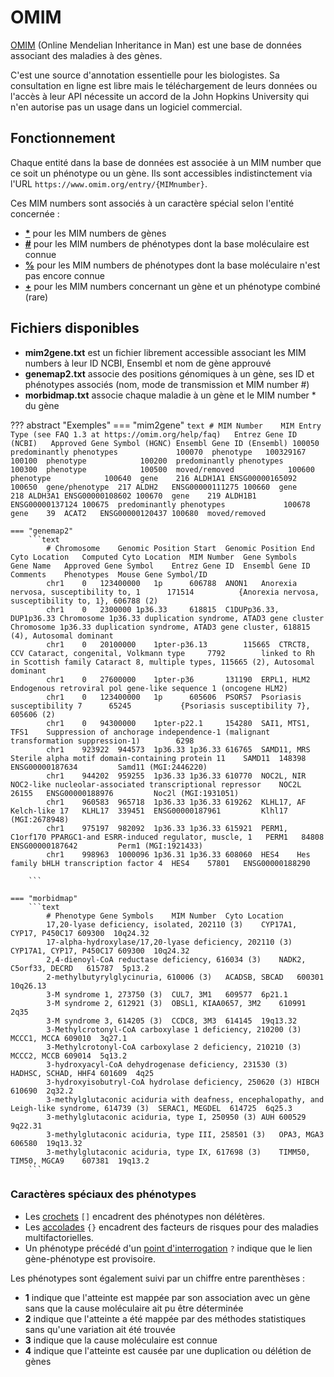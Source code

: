 # OMIM

[OMIM](https://www.omim.org/) (Online Mendelian Inheritance in Man) est une base de données associant des maladies à des gènes.

C'est une source d'annotation essentielle pour les biologistes. Sa consultation en ligne est libre mais le téléchargement de leurs données ou l'accès à leur API nécessite un accord de la John Hopkins University qui n'en autorise pas un usage dans un logiciel commercial.

## Fonctionnement

Chaque entité dans la base de données est associée à un MIM number que ce soit un phénotype ou un gène. Ils sont accessibles indistinctement via l'URL `https://www.omim.org/entry/{MIMnumber}`.

Ces MIM numbers sont associés à un caractère spécial selon l'entité concernée :

- **[*](https://www.omim.org/entry/608958)** pour les MIM numbers de gènes
- **[#](https://www.omim.org/entry/100100)** pour les MIM numbers de phénotypes dont la base moléculaire est connue
- **[%](https://www.omim.org/entry/193090)** pour les MIM numbers de phénotypes dont la base moléculaire n'est pas encore connue
- **[+](https://www.omim.org/entry/104250)** pour les MIM numbers concernant un gène et un phénotype combiné (rare)

## Fichiers disponibles

- **mim2gene.txt** est un fichier librement accessible associant les MIM numbers à leur ID NCBI, Ensembl et nom de gène approuvé
- **genemap2.txt** associe des positions génomiques à un gène, ses ID et phénotypes associés (nom, mode de transmission et MIM number #)
- **morbidmap.txt** associe chaque maladie à un gène et le MIM number * du gène

??? abstract "Exemples"
    === "mim2gene"
        ```text
            # MIM Number	MIM Entry Type (see FAQ 1.3 at https://omim.org/help/faq)	Entrez Gene ID (NCBI)	Approved Gene Symbol (HGNC)	Ensembl Gene ID (Ensembl)
            100050	predominantly phenotypes			
            100070	phenotype	100329167		
            100100	phenotype			
            100200	predominantly phenotypes			
            100300	phenotype			
            100500	moved/removed			
            100600	phenotype			
            100640	gene	216	ALDH1A1	ENSG00000165092
            100650	gene/phenotype	217	ALDH2	ENSG00000111275
            100660	gene	218	ALDH3A1	ENSG00000108602
            100670	gene	219	ALDH1B1	ENSG00000137124
            100675	predominantly phenotypes			
            100678	gene	39	ACAT2	ENSG00000120437
            100680	moved/removed	
        ```

    === "genemap2"
        ```text
            # Chromosome	Genomic Position Start	Genomic Position End	Cyto Location	Computed Cyto Location	MIM Number	Gene Symbols	Gene Name	Approved Gene Symbol	Entrez Gene ID	Ensembl Gene ID	Comments	Phenotypes	Mouse Gene Symbol/ID
            chr1	0	123400000	1p		606788	ANON1	Anorexia nervosa, susceptibility to, 1		171514			{Anorexia nervosa, susceptibility to, 1}, 606788 (2)	
            chr1	0	2300000	1p36.33		618815	C1DUPp36.33, DUP1p36.33	Chromosome 1p36.33 duplication syndrome, ATAD3 gene cluster					Chromosome 1p36.33 duplication syndrome, ATAD3 gene cluster, 618815 (4), Autosomal dominant	
            chr1	0	20100000	1pter-p36.13		115665	CTRCT8, CCV	Cataract, congenital, Volkmann type		7792		linked to Rh in Scottish family	Cataract 8, multiple types, 115665 (2), Autosomal dominant	
            chr1	0	27600000	1pter-p36		131190	ERPL1, HLM2	Endogenous retroviral pol gene-like sequence 1 (oncogene HLM2)						
            chr1	0	123400000	1p		605606	PSORS7	Psoriasis susceptibility 7		65245			{Psoriasis susceptibility 7}, 605606 (2)	
            chr1	0	94300000	1pter-p22.1		154280	SAI1, MTS1, TFS1	Suppression of anchorage independence-1 (malignant transformation suppression-1)		6298				
            chr1	923922	944573	1p36.33	1p36.33	616765	SAMD11, MRS	Sterile alpha motif domain-containing protein 11	SAMD11	148398	ENSG00000187634			Samd11 (MGI:2446220)
            chr1	944202	959255	1p36.33	1p36.33	610770	NOC2L, NIR	NOC2-like nucleolar-associated transcriptional repressor	NOC2L	26155	ENSG00000188976			Noc2l (MGI:1931051)
            chr1	960583	965718	1p36.33	1p36.33	619262	KLHL17, AF	Kelch-like 17	KLHL17	339451	ENSG00000187961			Klhl17 (MGI:2678948)
            chr1	975197	982092	1p36.33	1p36.33	615921	PERM1, C1orf170	PPARGC1-and ESRR-induced regulator, muscle, 1	PERM1	84808	ENSG00000187642			Perm1 (MGI:1921433)
            chr1	998963	1000096	1p36.31	1p36.33	608060	HES4	Hes family bHLH transcription factor 4	HES4	57801	ENSG00000188290			

        ```

    === "morbidmap"
        ```text
            # Phenotype	Gene Symbols	MIM Number	Cyto Location
            17,20-lyase deficiency, isolated, 202110 (3)	CYP17A1, CYP17, P450C17	609300	10q24.32
            17-alpha-hydroxylase/17,20-lyase deficiency, 202110 (3)	CYP17A1, CYP17, P450C17	609300	10q24.32
            2,4-dienoyl-CoA reductase deficiency, 616034 (3)	NADK2, C5orf33, DECRD	615787	5p13.2
            2-methylbutyrylglycinuria, 610006 (3)	ACADSB, SBCAD	600301	10q26.13
            3-M syndrome 1, 273750 (3)	CUL7, 3M1	609577	6p21.1
            3-M syndrome 2, 612921 (3)	OBSL1, KIAA0657, 3M2	610991	2q35
            3-M syndrome 3, 614205 (3)	CCDC8, 3M3	614145	19q13.32
            3-Methylcrotonyl-CoA carboxylase 1 deficiency, 210200 (3)	MCCC1, MCCA	609010	3q27.1
            3-Methylcrotonyl-CoA carboxylase 2 deficiency, 210210 (3)	MCCC2, MCCB	609014	5q13.2
            3-hydroxyacyl-CoA dehydrogenase deficiency, 231530 (3)	HADHSC, SCHAD, HHF4	601609	4q25
            3-hydroxyisobutryl-CoA hydrolase deficiency, 250620 (3)	HIBCH	610690	2q32.2
            3-methylglutaconic aciduria with deafness, encephalopathy, and Leigh-like syndrome, 614739 (3)	SERAC1, MEGDEL	614725	6q25.3
            3-methylglutaconic aciduria, type I, 250950 (3)	AUH	600529	9q22.31
            3-methylglutaconic aciduria, type III, 258501 (3)	OPA3, MGA3	606580	19q13.32
            3-methylglutaconic aciduria, type IX, 617698 (3)	TIMM50, TIM50, MGCA9	607381	19q13.2
        ```

### Caractères spéciaux des phénotypes

- Les [crochets](https://www.omim.org/entry/615999) `[]` encadrent des phénotypes non délétères.
- Les [accolades](https://www.omim.org/entry/603933) `{}` encadrent des facteurs de risques pour des maladies multifactorielles.
- Un phénotype précédé d'un [point d'interrogation](https://www.omim.org/entry/607131) `?` indique que le lien gène-phénotype est provisoire.

Les phénotypes sont également suivi par un chiffre entre parenthèses :

- **1** indique que l'atteinte est mappée par son association avec un gène sans que la cause moléculaire ait pu être déterminée
- **2** indique que l'atteinte a été mappée par des méthodes statistiques sans qu'une variation ait été trouvée
- **3** indique que la cause moléculaire est connue
- **4** indique que l'atteinte est causée par une duplication ou délétion de gènes

